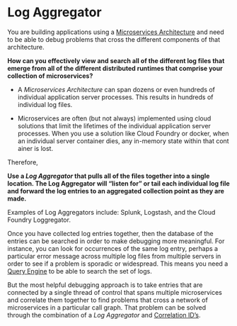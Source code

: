 Log Aggregator
===

You are building applications using a [Microservices Architecture](../Microservices/Microservices-Architecture.md) and need to be able to debug problems that cross the different components of that architecture.

**How can you effectively view and search all of the different log files that emerge from all of the different distributed runtimes that comprise your collection of microservices?**

-   A *Microservices Architecture* can span dozens or even hundreds of individual application server processes. This results in hundreds of individual log files.

-   Microservices are often (but not always) implemented using cloud solutions that limit the lifetimes of the individual application server processes. When you use a solution like Cloud Foundry or docker, when an individual server container dies, any in-memory state within that cont ainer is lost.

Therefore,

**Use a *Log Aggregator* that pulls all of the files together into a single location. The Log Aggregator will “listen for” or tail each individual log file and forward the log entries to an aggregated collection point as they are made.**

Examples of Log Aggregators include: Splunk, Logstash, and the Cloud Foundry Loggregator.

Once you have collected log entries together, then the database of the entries can be searched in order to make debugging more meaningful. For instance, you can look for occurrences of the same log entry, perhaps a particular error message across multiple log files from multiple servers in order to see if a problem is sporadic or widespread.  This means you need a [Query Engine](Query-Engine.md) to be able to search the set of logs.

But the most helpful debugging approach is to take entries that are connected by a single thread of control that spans multiple microservices and correlate them together to find problems that cross a network of microservices in a particular call graph. That problem can be solved through the combination of a *Log Aggregator* and [Correlation ID’s](Correlation-ID.md).
